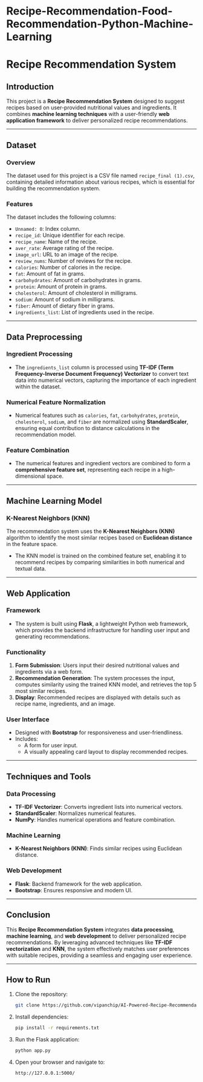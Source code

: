 # Recipe-Recommendation-Food-Recommendation-Python-Machine-Learning

# Recipe Recommendation System

## Introduction  
This project is a **Recipe Recommendation System** designed to suggest recipes based on user-provided nutritional values and ingredients. It combines **machine learning techniques** with a user-friendly **web application framework** to deliver personalized recipe recommendations.

---

## Dataset  

### Overview  
The dataset used for this project is a CSV file named `recipe_final (1).csv`, containing detailed information about various recipes, which is essential for building the recommendation system.  

### Features  
The dataset includes the following columns:  
- `Unnamed: 0`: Index column.  
- `recipe_id`: Unique identifier for each recipe.  
- `recipe_name`: Name of the recipe.  
- `aver_rate`: Average rating of the recipe.  
- `image_url`: URL to an image of the recipe.  
- `review_nums`: Number of reviews for the recipe.  
- `calories`: Number of calories in the recipe.  
- `fat`: Amount of fat in grams.  
- `carbohydrates`: Amount of carbohydrates in grams.  
- `protein`: Amount of protein in grams.  
- `cholesterol`: Amount of cholesterol in milligrams.  
- `sodium`: Amount of sodium in milligrams.  
- `fiber`: Amount of dietary fiber in grams.  
- `ingredients_list`: List of ingredients used in the recipe.  

---

## Data Preprocessing  

### Ingredient Processing  
- The `ingredients_list` column is processed using **TF-IDF (Term Frequency-Inverse Document Frequency) Vectorizer** to convert text data into numerical vectors, capturing the importance of each ingredient within the dataset.  

### Numerical Feature Normalization  
- Numerical features such as `calories`, `fat`, `carbohydrates`, `protein`, `cholesterol`, `sodium`, and `fiber` are normalized using **StandardScaler**, ensuring equal contribution to distance calculations in the recommendation model.  

### Feature Combination  
- The numerical features and ingredient vectors are combined to form a **comprehensive feature set**, representing each recipe in a high-dimensional space.  

---

## Machine Learning Model  

### K-Nearest Neighbors (KNN)  
The recommendation system uses the **K-Nearest Neighbors (KNN)** algorithm to identify the most similar recipes based on **Euclidean distance** in the feature space.  
- The KNN model is trained on the combined feature set, enabling it to recommend recipes by comparing similarities in both numerical and textual data.  

---

## Web Application  

### Framework  
- The system is built using **Flask**, a lightweight Python web framework, which provides the backend infrastructure for handling user input and generating recommendations.  

### Functionality  
1. **Form Submission**: Users input their desired nutritional values and ingredients via a web form.  
2. **Recommendation Generation**: The system processes the input, computes similarity using the trained KNN model, and retrieves the top 5 most similar recipes.  
3. **Display**: Recommended recipes are displayed with details such as recipe name, ingredients, and an image.  

### User Interface  
- Designed with **Bootstrap** for responsiveness and user-friendliness.  
- Includes:  
  - A form for user input.  
  - A visually appealing card layout to display recommended recipes.  

---

## Techniques and Tools  

### Data Processing  
- **TF-IDF Vectorizer**: Converts ingredient lists into numerical vectors.  
- **StandardScaler**: Normalizes numerical features.  
- **NumPy**: Handles numerical operations and feature combination.  

### Machine Learning  
- **K-Nearest Neighbors (KNN)**: Finds similar recipes using Euclidean distance.  

### Web Development  
- **Flask**: Backend framework for the web application.  
- **Bootstrap**: Ensures responsive and modern UI.  

---

## Conclusion  
This **Recipe Recommendation System** integrates **data processing**, **machine learning**, and **web development** to deliver personalized recipe recommendations. By leveraging advanced techniques like **TF-IDF vectorization** and **KNN**, the system effectively matches user preferences with suitable recipes, providing a seamless and engaging user experience.  

---

## How to Run  

1. Clone the repository:  
   ```bash
   git clone https://github.com/vipanchip/AI-Powered-Recipe-Recommendation.git
   
2. Install dependencies:   
   ```bash
   pip install -r requirements.txt

3. Run the Flask application:
   ```bash
   python app.py

4. Open your browser and navigate to:
   ```bash
   http://127.0.0.1:5000/
   
